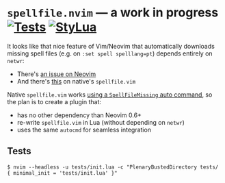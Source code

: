 # `spellfile.nvim` — a work in progress [![Tests](https://github.com/cuducos/spellfile.nvim/actions/workflows/tests.yml/badge.svg)](https://github.com/cuducos/spellfile.nvim/actions/workflows/tests.yml) [![StyLua](https://github.com/cuducos/spellfile.nvim/actions/workflows/stylua.yml/badge.svg)](https://github.com/cuducos/spellfile.nvim/actions/workflows/stylua.yml)

It looks like that nice feature of Vim/Neovim that automatically downloads missing spell files (e.g. on `:set spell spelllang=pt`) depends entirely on `netwr`:
* There's [an issue on Neovim](https://github.com/neovim/neovim/issues/7189)
* And there's [this](https://github.com/neovim/neovim/blob/7e97c773e3ba78fcddbb2a0b9b0d572c8210c83e/runtime/autoload/spellfile.vim#L19) on native's `spellfile.vim`

Native `spellfile.vim` works [using a `SpellFileMissing` auto command](https://github.com/neovim/neovim/blob/7e97c773e3ba78fcddbb2a0b9b0d572c8210c83e/runtime/doc/spell.txt#L657-L658), so the plan is to create a plugin that:
* has no other dependency than Neovim 0.6+
* re-write `spellfile.vim` in Lua (without depending on `netwr`)
* uses the same `autocmd` for seamless integration

## Tests

```console
$ nvim --headless -u tests/init.lua -c "PlenaryBustedDirectory tests/ { minimal_init = 'tests/init.lua' }"
```
